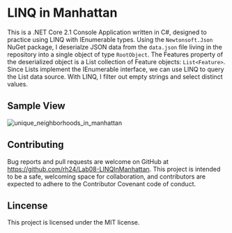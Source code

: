 # LINQ in Manhattan

This is a .NET Core 2.1 Console Application written in C#, designed to practice using LINQ with IEnumerable types. Using the `Newtonsoft.Json` NuGet package, I deserialze JSON data from the `data.json` file living in the repository into a single object of type `RootObject`. The Features property of the deserialized object is a List collection of Feature objects: `List<Feature>`. Since Lists implement the IEnumerable interface, we can use LINQ to query the List<Feature> data source. With LINQ, I filter out empty strings and select distinct values.

## Sample View

![unique_neighborhoods_in_manhattan](https://github.com/rh24/Lab08-LINQInManhattan/blob/RebeccaHong-Lab07/assets/UniqueNeighborhoods.png)

## Contributing

Bug reports and pull requests are welcome on GitHub at https://github.com/rh24/Lab08-LINQInManhattan. This project is intended to be a safe, welcoming space for collaboration, and contributors are expected to adhere to the Contributor Covenant code of conduct.

## Lincense

This project is licensed under the MIT license.